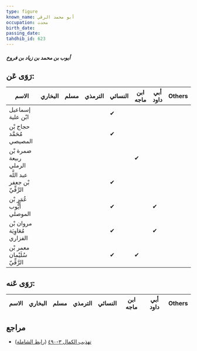 ```yaml
---
type: figure
known_name: أبو محمد الرقي
occupation: محدث
birth_date:
passing_date:
tahdhib_id: 623
---
```

##### أيوب بن محمد بن زياد بن فروخ

## رَوَى عَن:
| الاسم                          | البخاري | مسلم | الترمذي | النسائي | ابن ماجه | أبي داود | Others |
| ------------------------------ | ------- | ---- | ------- | ------- | -------- | -------- | ------ |
| إسماعيل ابْن علية              |         |      |         | ✔       |          |          |        |
| حجاج بْن مُحَمَّد المصيصي      |         |      |         | ✔       |          |          |        |
| ضمرة بْن ربيعة الرملي          |         |      |         |         | ✔        |          |        |
| عبد اللَّه بْن جعفر الرَّقِّيّ |         |      |         | ✔       |          |          |        |
| عُمَر بْن أَيُّوب الموصلي      |         |      |         | ✔       |          | ✔        |        |
| مروان بْن مُعَاوِيَة الفزاري   |         |      |         | ✔       |          | ✔        |        |
| معمر بْن سُلَيْمان الرَّقِّيّ  |         |      |         | ✔       | ✔        |          |        |
## رَوَى عَنه:
| الاسم | البخاري | مسلم | الترمذي | النسائي | ابن ماجه | أبي داود | Others |
| ----- | ------- | ---- | ------- | ------- | -------- | -------- | ------ |
## مراجع
- [تهذيب الكمال ٣-٤٩٠](obsidian://open?vault=Tahdhib-al-Kamal&file=Figures/٦٢٣-أيوب%20بن%20محمد%20بن%20زياد%20بن%20فروخ) ([رابط الشاملة](https://shamela.ws/book/3722/1504))